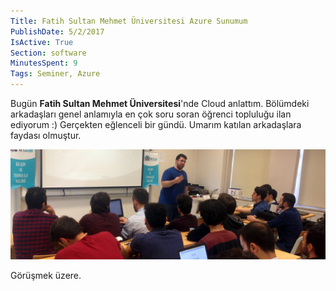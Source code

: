 ```yaml
---
Title: Fatih Sultan Mehmet Üniversitesi Azure Sunumum
PublishDate: 5/2/2017
IsActive: True
Section: software
MinutesSpent: 9
Tags: Seminer, Azure
---
```

Bugün **Fatih Sultan Mehmet Üniversitesi**'nde Cloud anlattım. Bölümdeki arkadaşları genel anlamıyla en çok soru soran öğrenci topluluğu ilan ediyorum :) Gerçekten eğlenceli bir gündü. Umarım katılan arkadaşlara faydası olmuştur.

![Fatih Sultan Mehmet Üniversitesi Azure Oturumum](media/Fatih-Sultan-Mehmet-Azure/oturum-foto.jpg)

Görüşmek üzere.

